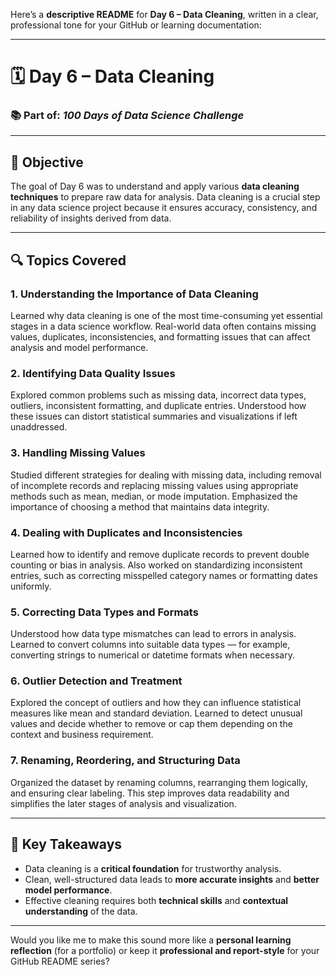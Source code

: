 Here’s a **descriptive README** for **Day 6 – Data Cleaning**, written in a clear, professional tone for your GitHub or learning documentation:

---

# 🗓️ Day 6 – Data Cleaning

### 📚 Part of: *100 Days of Data Science Challenge*

---

## 🧠 Objective

The goal of Day 6 was to understand and apply various **data cleaning techniques** to prepare raw data for analysis. Data cleaning is a crucial step in any data science project because it ensures accuracy, consistency, and reliability of insights derived from data.

---

## 🔍 Topics Covered

### 1. Understanding the Importance of Data Cleaning

Learned why data cleaning is one of the most time-consuming yet essential stages in a data science workflow. Real-world data often contains missing values, duplicates, inconsistencies, and formatting issues that can affect analysis and model performance.

### 2. Identifying Data Quality Issues

Explored common problems such as missing data, incorrect data types, outliers, inconsistent formatting, and duplicate entries. Understood how these issues can distort statistical summaries and visualizations if left unaddressed.

### 3. Handling Missing Values

Studied different strategies for dealing with missing data, including removal of incomplete records and replacing missing values using appropriate methods such as mean, median, or mode imputation. Emphasized the importance of choosing a method that maintains data integrity.

### 4. Dealing with Duplicates and Inconsistencies

Learned how to identify and remove duplicate records to prevent double counting or bias in analysis. Also worked on standardizing inconsistent entries, such as correcting misspelled category names or formatting dates uniformly.

### 5. Correcting Data Types and Formats

Understood how data type mismatches can lead to errors in analysis. Learned to convert columns into suitable data types — for example, converting strings to numerical or datetime formats when necessary.

### 6. Outlier Detection and Treatment

Explored the concept of outliers and how they can influence statistical measures like mean and standard deviation. Learned to detect unusual values and decide whether to remove or cap them depending on the context and business requirement.

### 7. Renaming, Reordering, and Structuring Data

Organized the dataset by renaming columns, rearranging them logically, and ensuring clear labeling. This step improves data readability and simplifies the later stages of analysis and visualization.

---

## 🧩 Key Takeaways

* Data cleaning is a **critical foundation** for trustworthy analysis.
* Clean, well-structured data leads to **more accurate insights** and **better model performance**.
* Effective cleaning requires both **technical skills** and **contextual understanding** of the data.

---



Would you like me to make this sound more like a **personal learning reflection** (for a portfolio) or keep it **professional and report-style** for your GitHub README series?
